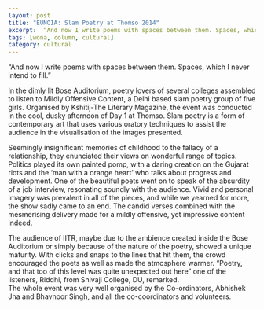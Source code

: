 ```yaml
---
layout: post
title: "EUNOIA: Slam Poetry at Thomso 2014"
excerpt:  “And now I write poems with spaces between them. Spaces, which I never intend to fill.” 
tags: [wona, column, cultural]
category: cultural
---
```


 “And now I write poems with spaces between them. Spaces, which I never intend to fill.”

In the dimly lit Bose Auditorium, poetry lovers of several colleges assembled to listen to Mildly Offensive Content, a Delhi based slam poetry group of five girls. Organised by Kshitij-The Literary Magazine, the event was conducted in the cool, dusky afternoon of Day 1 at Thomso. Slam poetry is a form of contemporary art that uses various oratory techniques to assist the audience in the visualisation of the images presented. 
 
Seemingly insignificant memories of childhood to the fallacy of a relationship, they enunciated their views on wonderful range of topics. Politics played its own painted pomp, with a daring creation on the Gujarat riots and the ‘man with a orange heart’ who talks about progress and development. One of the beautiful poets went on to speak of the absurdity of a job interview, resonating soundly with the audience. Vivid and personal imagery was prevalent in all of the pieces, and while we yearned for more, the show sadly came to an end. The candid verses combined with the mesmerising delivery made for a mildly offensive, yet impressive content indeed.  

The audience of IITR, maybe due to the ambience created inside the Bose Auditorium or simply because of the nature of the poetry, showed a unique maturity. With clicks and snaps to the lines that hit them, the crowd encouraged the poets as well as made the atmosphere warmer. “Poetry, and that too of this level was quite unexpected out here” one of the listeners, Riddhi, from Shivaji College, DU, remarked.  
The whole event was very well organised by the Co-ordinators, Abhishek Jha and Bhavnoor Singh, and all the co-coordinators and volunteers.
